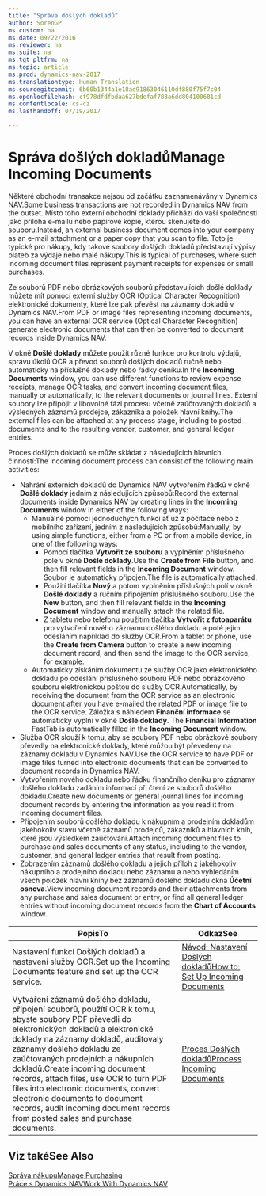 ```yaml
---
title: "Správa došlých dokladů"
author: SorenGP
ms.custom: na
ms.date: 09/22/2016
ms.reviewer: na
ms.suite: na
ms.tgt_pltfrm: na
ms.topic: article
ms.prod: dynamics-nav-2017
ms.translationtype: Human Translation
ms.sourcegitcommit: 6b60b1344a1e18ad91863046110df880f75f7c04
ms.openlocfilehash: cf978dfdfbdaa627bdefaf788a6dd804100681cd
ms.contentlocale: cs-cz
ms.lasthandoff: 07/19/2017

---
```


# <a name="manage-incoming-documents"></a><span data-ttu-id="37dd5-102">Správa došlých dokladů</span><span class="sxs-lookup"><span data-stu-id="37dd5-102">Manage Incoming Documents</span></span>
<span data-ttu-id="37dd5-103">Některé obchodní transakce nejsou od začátku zaznamenávány v Dynamics NAV.</span><span class="sxs-lookup"><span data-stu-id="37dd5-103">Some business transactions are not recorded in Dynamics NAV from the outset.</span></span> <span data-ttu-id="37dd5-104">Místo toho externí obchodní doklady přichází do vaší společnosti jako příloha e-mailu nebo papírové kopie, kterou skenujete do souboru.</span><span class="sxs-lookup"><span data-stu-id="37dd5-104">Instead, an external business document comes into your company as an e-mail attachment or a paper copy that you scan to file.</span></span> <span data-ttu-id="37dd5-105">Toto je typické pro nákupy, kdy takové soubory došlých dokladů představují výpisy plateb za výdaje nebo malé nákupy.</span><span class="sxs-lookup"><span data-stu-id="37dd5-105">This is typical of purchases, where such incoming document files represent payment receipts for expenses or small purchases.</span></span>

<span data-ttu-id="37dd5-106">Ze souborů PDF nebo obrázkových souborů představujících došlé doklady můžete mít pomocí externí služby OCR (Optical Character Recognition) elektronické dokumenty, které lze pak převést na záznamy dokladů v Dynamics NAV.</span><span class="sxs-lookup"><span data-stu-id="37dd5-106">From PDF or image files representing incoming documents, you can have an external OCR service (Optical Character Recognition) generate electronic documents that can then be converted to document records inside Dynamics NAV.</span></span>

<span data-ttu-id="37dd5-107">V okně **Došlé doklady** můžete použít různé funkce pro kontrolu výdajů, správu úkolů OCR a převod souborů došlých dokladů ručně nebo automaticky na příslušné doklady nebo řádky deníku.</span><span class="sxs-lookup"><span data-stu-id="37dd5-107">In the **Incoming Documents** window, you can use different functions to review expense receipts, manage OCR tasks, and convert incoming document files, manually or automatically, to the relevant documents or journal lines.</span></span> <span data-ttu-id="37dd5-108">Externí soubory lze připojit v libovolné fázi procesu včetně zaúčtovaných dokladů a výsledných záznamů prodejce, zákazníka a položek hlavní knihy.</span><span class="sxs-lookup"><span data-stu-id="37dd5-108">The external files can be attached at any process stage, including to posted documents and to the resulting vendor, customer, and general ledger entries.</span></span>

<span data-ttu-id="37dd5-109">Proces došlých dokladů se může skládat z následujících hlavních činností:</span><span class="sxs-lookup"><span data-stu-id="37dd5-109">The incoming document process can consist of the following main activities:</span></span>

* <span data-ttu-id="37dd5-110">Nahrání externích dokladů do Dynamics NAV vytvořením řádků v okně **Došlé doklady** jedním z následujících způsobů:</span><span class="sxs-lookup"><span data-stu-id="37dd5-110">Record the external documents inside Dynamics NAV by creating lines in the **Incoming Documents** window in either of the following ways:</span></span>
    * <span data-ttu-id="37dd5-111">Manuálně pomocí jednoduchých funkcí ať už z počítače nebo z mobilního zařízení, jedním z následujících způsobů:</span><span class="sxs-lookup"><span data-stu-id="37dd5-111">Manually, by using simple functions, either from a PC or from a mobile device, in one of the following ways:</span></span>
        * <span data-ttu-id="37dd5-112">Pomocí tlačítka **Vytvořit ze souboru** a vyplněním příslušného pole v okně **Došlé doklady**.</span><span class="sxs-lookup"><span data-stu-id="37dd5-112">Use the **Create from File** button, and then fill relevant fields in the **Incoming Document** window.</span></span> <span data-ttu-id="37dd5-113">Soubor je automaticky připojen.</span><span class="sxs-lookup"><span data-stu-id="37dd5-113">The file is automatically attached.</span></span>  
        * <span data-ttu-id="37dd5-114">Použití tlačítka **Nový** a potom vyplněním příslušných polí v okně **Došlé doklady** a ručním připojením příslušného souboru.</span><span class="sxs-lookup"><span data-stu-id="37dd5-114">Use the **New** button, and then fill relevant fields in the **Incoming Document** window and manually attach the related file.</span></span>
        * <span data-ttu-id="37dd5-115">Z tabletu nebo telefonu použitím tlačítka **Vytvořit z fotoaparátu** pro vytvoření nového záznamu došlého dokladu a poté jejím odesláním například do služby OCR.</span><span class="sxs-lookup"><span data-stu-id="37dd5-115">From a tablet or phone, use the **Create from Camera** button to create a new incoming document record, and then send the image to the OCR service, for example.</span></span>
    * <span data-ttu-id="37dd5-116">Automaticky získáním dokumentu ze služby OCR jako elektronického dokladu po odeslání příslušného souboru PDF nebo obrázkového souboru elektronickou poštou do služby OCR.</span><span class="sxs-lookup"><span data-stu-id="37dd5-116">Automatically, by receiving the document from the OCR service as an electronic document after you have e-mailed the related PDF or image file to the OCR service.</span></span> <span data-ttu-id="37dd5-117">Záložka s náhledem **Finanční informace** se automaticky vyplní v okně **Došlé doklady**. </span><span class="sxs-lookup"><span data-stu-id="37dd5-117">The **Financial Information** FastTab is automatically filled in the **Incoming Document** window.</span></span>
* <span data-ttu-id="37dd5-118">Služba OCR slouží k tomu, aby se soubory PDF nebo obrázkové soubory převedly na elektronické doklady, které můžou být převedeny na záznamy dokladu v Dynamics NAV.</span><span class="sxs-lookup"><span data-stu-id="37dd5-118">Use the OCR service to have PDF or image files turned into electronic documents that can be converted to document records in Dynamics NAV.</span></span>
* <span data-ttu-id="37dd5-119">Vytvořením nového dokladu nebo řádku finančního deníku pro záznamy došlého dokladu zadáním informací při čtení ze souborů došlého dokladu.</span><span class="sxs-lookup"><span data-stu-id="37dd5-119">Create new documents or general journal lines for incoming document records by entering the information as you read it from incoming document files.</span></span>
* <span data-ttu-id="37dd5-120">Připojením souborů došlého dokladu k nákupním a prodejním dokladům jakéhokoliv stavu včetně záznamů prodejců, zákazníků a hlavních knih, které jsou výsledkem zaúčtování.</span><span class="sxs-lookup"><span data-stu-id="37dd5-120">Attach incoming document files to purchase and sales documents of any status, including to the vendor, customer, and general ledger entries that result from posting.</span></span>
* <span data-ttu-id="37dd5-121">Zobrazením záznamů došlého dokladu a jejich příloh z jakéhokoliv nákupního a prodejního dokladu nebo záznamu a nebo vyhledáním všech položek hlavní knihy bez záznamů došlého dokladu okna **Účetní osnova**.</span><span class="sxs-lookup"><span data-stu-id="37dd5-121">View incoming document records and their attachments from any purchase and sales document or entry, or find all general ledger entries without incoming document records from the **Chart of Accounts** window.</span></span>


|<span data-ttu-id="37dd5-122">Popis</span><span class="sxs-lookup"><span data-stu-id="37dd5-122">To</span></span> |<span data-ttu-id="37dd5-123">Odkaz</span><span class="sxs-lookup"><span data-stu-id="37dd5-123">See</span></span> |
|---|----|
|<span data-ttu-id="37dd5-124">Nastavení funkcí Došlých dokladů a nastavení služby OCR.</span><span class="sxs-lookup"><span data-stu-id="37dd5-124">Set up the Incoming Documents feature and set up the OCR service.</span></span>|[<span data-ttu-id="37dd5-125">Návod: Nastavení Došlých dokladů</span><span class="sxs-lookup"><span data-stu-id="37dd5-125">How to: Set Up Incoming Documents</span></span>](across-how-setup-income-documents.md)|
|<span data-ttu-id="37dd5-126">Vytváření záznamů došlého dokladu, připojení souborů, použítí OCR k tomu, abyste soubory PDF převedli do elektronických dokladů a elektronické doklady na záznamy dokladů, auditovaly záznamy došlého dokladu ze zaúčtovaných prodejních a nákupních dokladů.</span><span class="sxs-lookup"><span data-stu-id="37dd5-126">Create incoming document records, attach files, use OCR to turn PDF files into electronic documents, convert electronic documents to document records, audit incoming document records from posted sales and purchase documents.</span></span>|[<span data-ttu-id="37dd5-127">Proces Došlých dokladů</span><span class="sxs-lookup"><span data-stu-id="37dd5-127">Process Incoming Documents</span></span>](across-process-income-documents.md)|

## <a name="see-also"></a><span data-ttu-id="37dd5-128">Viz také</span><span class="sxs-lookup"><span data-stu-id="37dd5-128">See Also</span></span>  
[<span data-ttu-id="37dd5-129">Správa nákupu</span><span class="sxs-lookup"><span data-stu-id="37dd5-129">Manage Purchasing</span></span>](purchasing-manage-purchasing.md)  
[<span data-ttu-id="37dd5-130">Práce s Dynamics NAV</span><span class="sxs-lookup"><span data-stu-id="37dd5-130">Work With Dynamics NAV</span></span>](ui-work-product.md)

